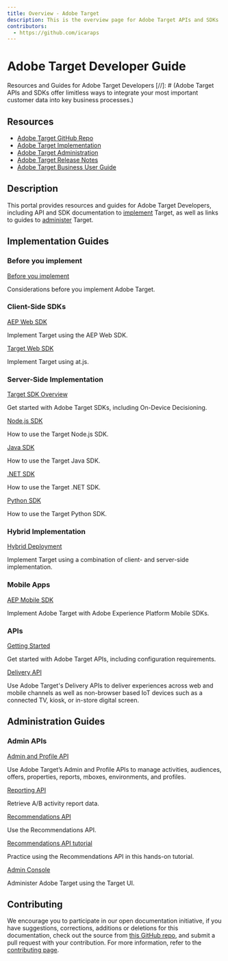 ```yaml
---
title: Overview - Adobe Target
description: This is the overview page for Adobe Target APIs and SDKs
contributors:
  - https://github.com/icaraps
---
```


<Hero slots="heading, text"/> 

# Adobe Target Developer Guide

Resources and Guides for Adobe Target Developers
[//]: # (Adobe Target APIs and SDKs offer limitless ways to integrate your most important customer data into key business processes.)

<Resources slots="heading, links"/>

## Resources

* [Adobe Target GitHub Repo](https://github.com/AdobeDocs/target-developers)
* [Adobe Target Implementation](https://experienceleague.adobe.com/docs/target/using/implement-target/implementing-target.html)
* [Adobe Target Administration](https://experienceleague.adobe.com/docs/target/using/administer/administrating-target.html)
* [Adobe Target Release Notes](https://experienceleague.adobe.com/docs/target/using/release-notes/release-notes.html)
* [Adobe Target Business User Guide](https://experienceleague.adobe.com/docs/target/using/target-home.html)


## Description

This portal provides resources and guides for Adobe Target Developers, including API and SDK documentation to [implement](#implementation-guides) Target, as well as links to guides to [administer](#administration-guides) Target.

## Implementation Guides

<DiscoverBlock slots="heading, link, text"/>

### Before you implement

[Before you implement](before-implement/)

Considerations before you implement Adobe Target.




<DiscoverBlock slots="heading, link, text"/>

### Client-Side SDKs

[AEP Web SDK](https://experienceleague.adobe.com/docs/experience-platform/edge/personalization/adobe-target/target-overview.html)

Implement Target using the AEP Web SDK.

<DiscoverBlock slots="link, text"/>

[Target Web SDK](https://experienceleague.adobe.com/docs/target/using/implement-target/client-side/implement-target-for-client-side-web.html)

Implement Target using at.js.



<DiscoverBlock slots="heading, link, text"/>

### Server-Side Implementation

[Target SDK Overview](sdk-guides/)

Get started with Adobe Target SDKs, including On-Device Decisioning.

<DiscoverBlock slots="link, text"/> 

[Node.js SDK](sdk/node-js/)

How to use the Target Node.js SDK.

<DiscoverBlock slots= "link, text"/> 

[Java SDK](sdk/java/)

How to use the Target Java SDK.

<DiscoverBlock slots="link, text"/> 

[.NET SDK](sdk/net/)

How to use the Target .NET SDK.

<DiscoverBlock slots="link, text"/> 

[Python SDK](sdk/python/)

How to use the Target Python SDK.





<DiscoverBlock slots= "heading, link, text"/>

### Hybrid Implementation

[Hybrid Deployment](https://experienceleague.adobe.com/docs/target/using/implement-target/hybrid-implementation.html)

Implement Target using a combination of client- and server-side implementation.


<DiscoverBlock slots="heading, link, text"/>

### Mobile Apps

[AEP Mobile SDK](https://aep-sdks.gitbook.io/docs/using-mobile-extensions/adobe-target)

Implement Adobe Target with Adobe Experience Platform Mobile SDKs.


<DiscoverBlock slots="heading, link, text"/>

### APIs

[Getting Started](api-guides/)
    
Get started with Adobe Target APIs, including configuration requirements.

<DiscoverBlock slots="link, text"/>

[Delivery API](api/delivery-api/)

Use Adobe Target's Delivery APIs to deliver experiences across web and mobile channels as well as non-browser based IoT devices such as a connected TV, kiosk, or in-store digital screen.




## Administration Guides

<DiscoverBlock slots="heading, link, text"/>

### Admin APIs

[Admin and Profile API](api/admin-api/) 

Use Adobe Target’s Admin and Profile APIs to manage activities, audiences, offers, properties, reports, mboxes, environments, and profiles.

<DiscoverBlock slots="link, text"/> 

[Reporting API](http://developers.adobetarget.com/api/#reports) 

Retrieve A/B activity report data.

<DiscoverBlock slots="link, text"/> 

[Recommendations API](http://developers.adobetarget.com/api/recommendations/) 

Use the Recommendations API.

<DiscoverBlock slots="link, text"/> 

[Recommendations API tutorial](api-guides/recs-api/)

Practice using the Recommendations API in this hands-on tutorial.

<DiscoverBlock slots="link, text"/> 

[Admin Console](https://experienceleague.adobe.com/docs/target/using/administer/administrating-target.html) 

Administer Adobe Target using the Target UI.


## Contributing 

We encourage you to participate in our open documentation initiative, if you have suggestions, corrections, additions 
or deletions for this documentation, check out the source from [this GitHub repo](https://github.com/adobe/gatsby-theme-spectrum-example), and submit a pull 
request with your contribution. For more information, refer to the [contributing page](support/contribute/).
